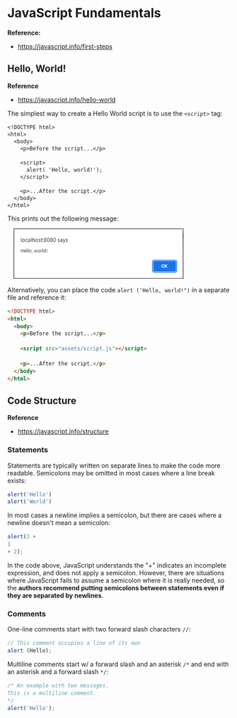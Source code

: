 # JavaScript Fundamentals
**Reference:**
- https://javascript.info/first-steps

## Hello, World!
**Reference**
- https://javascript.info/hello-world

The simplest way to create a Hello World script is to use the `<script>` tag:

```HTML,JavaScript
<!DOCTYPE html>
<html>
  <body>
    <p>Before the script...</p>
    
    <script>
      alert( 'Hello, world!');
    </script>

    <p>...After the script.</p>
  </body>
</html>
```

This prints out the following message:

&emsp;![](img/1-1.png)

Alternatively, you can place the code `alert ('Hello, world!")` in a separate file and reference it:

```HTML
<!DOCTYPE html>
<html>
  <body>
    <p>Before the script...</p>
    
    <script src="assets/script.js"></script>

    <p>...After the script.</p>
  </body>
</html>
```

## Code Structure
**Reference**
- https://javascript.info/structure

### Statements
Statements are typically written on separate lines to make the code more readable. Semicolons may be omitted in most cases where a line break exists:

```JavaScript
alert('Hello')
alert('World')
```
In most cases a newline implies a semicolon, but there are cases where a newline doesn't mean a semicolon:
```JavaScript
alert(3 +
1
+ 2);
```
In the code above, JavaScript understands the "+" indicates an incomplete expression, and does not apply a semicolon. However, there are situations where JavaScript fails to assume a semicolon where it is really needed, so the **authors recommend putting semicolons between statements even if they are separated by newlines**.

### Comments
One-line comments start with two forward slash characters `//`:
```JavaScript
// This comment occupies a line of its own
alert (Hello);
```

Multiline comments start w/ a forward slash and an asterisk `/*` and end with an asterisk and a forward slash `*/`:
```JavaScript
/* An example with two messages.
This is a multiline comment.
*/
alert('Hello');
```
